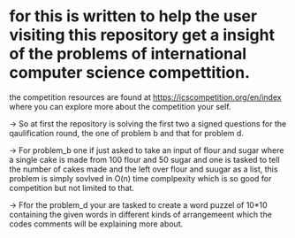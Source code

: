 # for this is written to help the user visiting this repository get a insight of the problems of international computer science compettition.

the competition resources are found at https://icscompetition.org/en/index where you can explore more about the competition your self.

-> So at first the repository is solving the first two a signed questions for the qaulification round, the one of problem b and that for problem d.

-> For problem_b one if just asked to take an input of flour and sugar where a single cake is made from 100 flour and 50 sugar and one is tasked to tell the number of cakes made and the left over flour and suugar as a list, this problem is simply sovlved in O(n) time complpexity which is so good for competition but not limited to that.

-> Ffor the problem_d your are tasked to create a word puzzel of 10*10 containing the given words in different kinds of arrangemeent which the codes comments will be explaining more about.